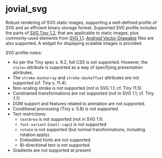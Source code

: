 # jovial_svg 

Robust rendering of SVG static images, supporting a well-defined profile
of SVG and an efficient binary storage format.  Supported SVG profile
includes the parts of 
[SVG Tiny 1.2](https://www.w3.org/TR/2008/REC-SVGTiny12-20081222/),
that are applicable to static images, plus commonly-used elements from
[SVG 1.1](https://www.w3.org/TR/2011/REC-SVG11-20110816/).
[Android Vector Drawable](https://developer.android.com/guide/topics/graphics/vector-drawable-resources) files
are also supported.  A widget for displaying scalable images is provided.

SVG profile notes:

  *  As per the Tiny spec s. 6.2, full CSS is not supported.  However, the
     `style=` attribute is supported as a way of specifying presentation
     attributes.
  *  The `stroke-dasharray` and `stroke-dashoffset` attributes are
     not supported (cf. Tiny s. 11.4).
  *  Non-scaling stroke is not supported (not in SVG 1.1; cf. Tiny 11.5)
  *  Constrained transformations are not supported (not in SVG 1.1;
     cf. Tiny 7.7)
  *  DOM support and features related to animation are not supported.
  *  Conditional processing (Tiny s. 5.8) is not supported
  *  Text restrictions:
      * `textArea` is not supported (not in SVG 1.1).
      * `font-variant` (`small-caps`) is not supported
      * `rotate` is not supported (but normal transformations, including rotation apply).
      * Embedded fonts are not supported.
      * Bi-directional text is not supported
  *  Gradients are not supported at present